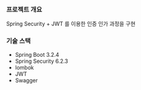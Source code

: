### 프로젝트 개요
Spring Security + JWT 를 이용한 인증 인가 과정을 구현

### 기술 스택
- Spring Boot 3.2.4
- Spring Security 6.2.3
- lombok
- JWT
- Swagger
